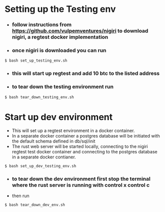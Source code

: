 # Setting up the Testing env 
- ### follow instructions from https://github.com/vulpemventures/nigiri to download nigiri, a regtest docker implementation
- ### once nigiri is downloaded you can run 
```bash
$ bash set_up_testing_env.sh
```
- ### this will start up regtest and add 10 btc to the listed address
- ### to tear down the testing environment run 
```bash
$ bash tear_down_testing_env.sh
```

# Start up dev environment
- This will set up a regtest environment in a docker container.
- In a separate docker container a postgres database will be initiated with the default schema defined in db/sql/init
- The rust web server will be started locally, connecting to the nigiri regtest test docker container and connecting to the postgres database in a separate docker contianer.
```bash
$ bash set_up_dev_testing_env.sh
```
- ### to tear down the dev environment first stop the terminal where the rust server is running with control x control c
- then run 
```bash
$ bash tear_down_dev_env.sh
```